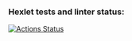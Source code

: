 ### Hexlet tests and linter status:
[![Actions Status](https://github.com/Matiika/java-project-71/actions/workflows/hexlet-check.yml/badge.svg)](https://github.com/Matiika/java-project-71/actions)